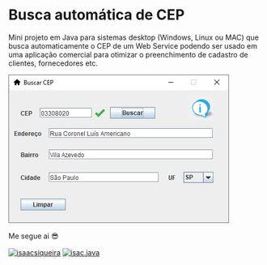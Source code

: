 # Busca automática de CEP
Mini projeto em Java para sistemas desktop (Windows, Linux ou MAC) que  busca automaticamente o CEP de um Web Service podendo ser usado em uma aplicação comercial para otimizar o preenchimento de cadastro de clientes, fornecedores etc.

![cep](https://github.com/professorjosedeassis/cep/blob/main/buscarCEP/src/img/buscarcep.png)


Me segue ai 😎
<p align="left">
<a href="https://www.linkedin.com/in/isaac-siqueira-932781227/" target="blank"><img align="center" src="https://github.com/professorjosedeassis/joseassis/blob/main/img/linkedin.png" alt="isaacsiqueira" height="48" width="48" /></a>
<a href="https://instagram.com/isac.java" target="blank"><img align="center" src="https://github.com/professorjosedeassis/joseassis/blob/main/img/instagram.png" alt="isac.java" height="48" width="48" /></a>
</p>


